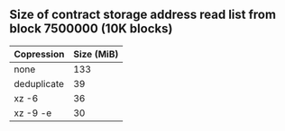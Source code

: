 ## Size of contract storage address read list from block 7500000 (10K blocks)
Copression  | Size (MiB)
------------|-----------
none        | 133
deduplicate |  39
xz -6       |  36
xz -9 -e    |  30
